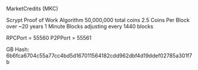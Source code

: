 MarketCredits (MKC)

Scrypt Proof of Work Algorithm
50,000,000 total coins 
2.5 Coins Per Block over ~20 years
1 Minute Blocks adjusting every 1440 blocks

RPCPort = 55560
P2PPort = 55561

GB Hash: 6b6fca6704c55a77cc4bd5d167011564182cdd962dbf4d19ddef02785a301f7b